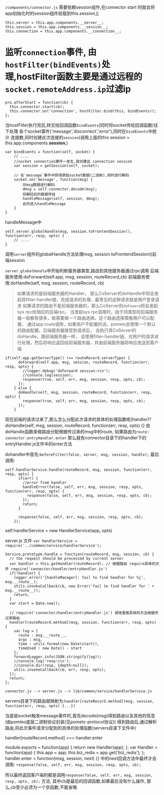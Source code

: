 
`/components/connector.js`
需要依赖session组件,在connector start 时就会将app初始化时的session组件挂载到this.session上
```
this.server = this.app.components.__server__;
this.session = this.app.components.__session__;
this.connection = this.app.components.__connection__;
```

# 监听`connection`事件, 由`hostFilter(bindEvents)`处理,hostFilter函数主要是通过远程的`socket.remoteAddress.ip`过滤ip
```
pro.afterStart = function(cb) {
  this.connector.start(cb);
  this.connector.on('connection', hostFilter.bind(this, bindEvents));
};
```

当hostFilter执行完后,转交给回调函数`bindEvents`(同时将socket传给回调函数)往下处理
各个socket事件('message','disconnect','error'),同时在`bindEvents`中统计
连接数,同时创建此次连接的`session`(调用上面的this.session = this.app.components.__session__;)
```
var bindEvents = function(self, socket) {
    // ....
    //socket connection事件一发生,就创建此 connection session
    var session = getSession(self, socket);

    // 在`message`事件中获得原始socket数据(二进制),同时进行解码
    socket.on('message', function(msg) {
        对msg数据进行解码
        dmsg = self.connector.decode(msg);
        将解码后的数据传给
        handleMessage(self, session, dmsg);
        此时进入handleMessage
    }
}
```

handleMessage中
```
self.server.globalHandle(msg, session.toFrontendSession(), function(err, resp, opts) {
    // ....
}
```
调用`server`组件的globalHandle方法处理msg, session.toFrontendSession()前端session

`server.globalHandle`中开始判断服务器类型,路由到其他服务器通过rpc调用
后端服务使用:doForward(self.app, msg, session, routeRecord,cb)
前端服务使用:doHandle(self, msg, session, routeRecord, cb)

> 如果请求的是前端服务器的Handler，
> 那么CoServer的doHandle中将会发起其filter-handler链，完成请求的处理，最常见的这种请求就是用户登录请求
> 如果请求的路由不是前端服务器的，那么CoServer的`doFoward`将会发起sys rpc给相应的后端rpc。
> 当发起sys rpc调用时，由于同类型的后端服务器一般都有很多，故需要做一个路由选择。这个路由选择策略用户可以配置，
> 通过app.route调用，如果用户不配置的话，pomelo会使用一个默认的路由配置。后端服务器接受到请求后，
> 会执行其CoServer的doHandle，跟前端服务器一样，
> 会使用filter-handler链，对用户的请求进行处理，然后将响应返回给前端服务器，并由前端服务器将响应发送到客户端

```
if(self.app.getServerType() !== routeRecord.serverType) {
      doForward(self.app, msg, session, routeRecord, function(err, resp, opts) {
        //logger.debug('doForward session:>\n');
        //console.log(session);
        response(true, self, err, msg, session, resp, opts, cb);
      });
    } else {
      doHandle(self, msg, session, routeRecord, function(err, resp, opts) {
        response(true, self, err, msg, session, resp, opts, cb);
      });
    }
```

现在前端的请求过来了,那么怎么分配此次请求的具体的处理函数呢(handler)? 
doHandle(self, msg, session, routeRecord, function(err, resp, opts) {}
由doHandle函数来做路由分配根据传过来的msg中的route, 如果路由为`route: connector.entryHandler.enter`
那么就有connector目录下的handler下的entryHandler.js文件中的enter方法

dohandler中首先:`beforeFilter(false, server, msg, session, handle);`
最后调用: 
```
self.handlerService.handle(routeRecord, msg, session, function(err, resp, opts) {
      if(err) {
        //error from handler
        handleError(false, self, err, msg, session, resp, opts, function(err, resp, opts) {
          response(false, self, err, msg, session, resp, opts, cb);
        });
        return;
      }

      response(false, self, err, msg, session, resp, opts, cb);
    });
```

self.handlerService =  new HandlerService(app, opts)

server.js 文件
`var HandlerService = require('../common/service/handlerService');`

```
Service.prototype.handle = function(routeRecord, msg, session, cb) {
  // the request should be processed by current server
  var handler = this.getHandler(routeRecord); // 根据路由 require具体的文件 require('connector/handler/entryHandler.js')
  if(!handler) {
    logger.error('[handleManager]: fail to find handler for %j', msg.__route__);
    utils.invokeCallback(cb, new Error('fail to find handler for ' + msg.__route__));
    return;
  }
  var start = Date.now();

  // require('connector/handler/entryHandler.js') 调用里面具体的方法根据传过来路由
  handler[routeRecord.method](msg, session, function(err, resp, opts) {
    var log = {
      route : msg.__route__,
      args : msg,
      time : utils.format(new Date(start)),
      timeUsed : new Date() - start
    };
    forwardLogger.info(JSON.stringify(log));
    //console.log('resp:>\n');
    //console.dir(resp, {depth:null});
    utils.invokeCallback(cb, err, resp, opts);
  });
  return;
};
```






`connector.js --> server.js --> lib/common/service/handlerService.js`


servers目录下的路由就映射为:`handler[routeRecord.method](msg, session, function(err, resp, opts) {...})`

当底层socket触发message事件时,首先decode(msg)得到路由以及其他的信息(由pomleo底层二进制协议封装(见pomelo-protocol协议))
得到路由后,通过解析路由,将此次事件请求分配到的具体的处理函数(servers目录下文件中)

handler[routeRecord.method] === handler.enter


module.exports = function(app) {
    return new Handler(app);
};
var Handler = function(app) {
    this.app = app;
    this.biz_redis = app.get('biz_redis');
};
handler.enter = function(msg, session, next) {}
中的next回调方法中最终才会调用:  `response(false, self, err, msg, session, resp, opts, cb);`

所以最终返回客户端的都是调用`response(false, self, err, msg, session, resp, opts, cb);` 方法, 其中cb是最后的回调函数,如果最后没有什么操作,
那么,cb至少必须为一个空函数,不能省略
